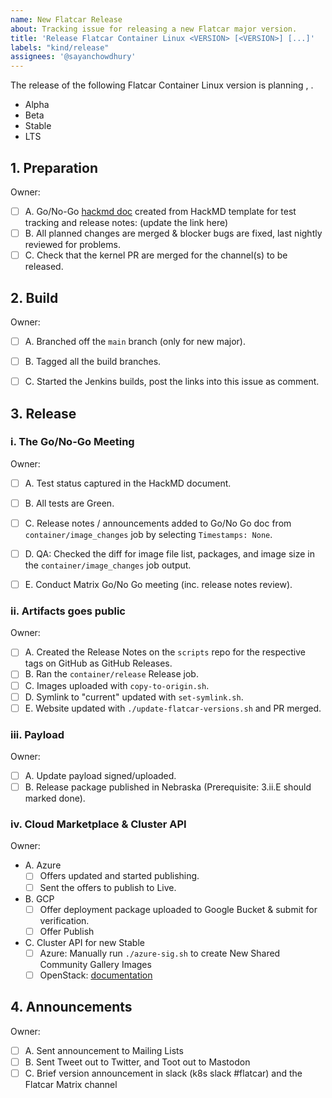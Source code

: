 ```yaml
---
name: New Flatcar Release
about: Tracking issue for releasing a new Flatcar major version.
title: 'Release Flatcar Container Linux <VERSION> [<VERSION>] [...]'
labels: "kind/release"
assignees: '@sayanchowdhury'
---
```


The release of the following Flatcar Container Linux version is planning <MONTH> <DAY>, <YEAR>.

- Alpha <VERSION>
- Beta <VERSION>
- Stable <VERSION>
- LTS <VERSION>

## 1. Preparation

Owner:

- [ ] A. Go/No-Go [hackmd doc](https://hackmd.io/team/flatcar) created from HackMD template for test tracking and release notes: (update the link here)
- [ ] B. All planned changes are merged & blocker bugs are fixed, last nightly reviewed for problems.
- [ ] C. Check that the kernel PR are merged for the channel(s) to be released.

## 2. Build

Owner:

- [ ] A. Branched off the `main` branch (only for new major).
- [ ] B. Tagged all the build branches.
- [ ] C. Started the Jenkins builds, post the links into this issue as comment.


## 3. Release

### i. The Go/No-Go Meeting

Owner:

- [ ] A. Test status captured in the HackMD document.
- [ ] B. All tests are Green.
- [ ] C. Release notes / announcements added to Go/No Go doc from `container/image_changes` job by selecting `Timestamps: None`.
- [ ] D. QA: Checked the diff for image file list, packages, and image size in the `container/image_changes` job output.
- [ ] E. Conduct Matrix Go/No Go meeting (inc. release notes review).


### ii. Artifacts goes public

Owner:

- [ ] A. Created the Release Notes on the `scripts` repo for the respective tags on GitHub as GitHub Releases.
- [ ] B. Ran the `container/release` Release job.
- [ ] C. Images uploaded with `copy-to-origin.sh`.
- [ ] D. Symlink to "current" updated with `set-symlink.sh`.
- [ ] E. Website updated with `./update-flatcar-versions.sh` and PR merged.

### iii. Payload

Owner:

- [ ] A. Update payload signed/uploaded.
- [ ] B. Release package published in Nebraska (Prerequisite: 3.ii.E should marked done).

### iv. Cloud Marketplace & Cluster API

Owner:

- A. Azure
    - [ ] Offers updated and started publishing.
    - [ ] Sent the offers to publish to Live.

- B. GCP
    - [ ] Offer deployment package uploaded to Google Bucket & submit for verification.
    - [ ] Offer Publish

- C. Cluster API for new Stable
  - [ ] Azure: Manually run `./azure-sig.sh` to create New Shared Community Gallery Images
  - [ ] OpenStack: [documentation](https://gist.github.com/tormath1/acbae5c6cd12420bb8ea137e25655c99)

## 4. Announcements

Owner:

- [ ] A. Sent announcement to Mailing Lists
- [ ] B. Sent Tweet out to Twitter, and Toot out to Mastodon
- [ ] C. Brief version announcement in slack (k8s slack #flatcar) and the Flatcar Matrix channel
